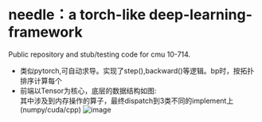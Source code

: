 # needle：a torch-like deep-learning-framework
Public repository and stub/testing code for cmu 10-714.

* 类似pytorch,可自动求导。实现了step(),backward()等逻辑。bp时，按拓扑排序计算每个
* 前端以Tensor为核心，底层的数据结构如图:\
  其中涉及到内存操作的算子，最终dispatch到3类不同的implement上(numpy/cuda/cpp)
  ![image](https://github.com/Xuweijia-buaa/-Xuweijia-buaa-deep-learning-framework-needle/blob/main/python/needle/needle.svg)


